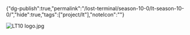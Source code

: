 
{"dg-publish":true,"permalink":"/lost-terminal/season-10-0/lt-season-10-0/","hide":true,"tags":["project/lt"],"noteIcon":""}


![LT10 logo.jpg](/img/user/Resources/Meta/attachments/LT10%20logo.jpg)
 